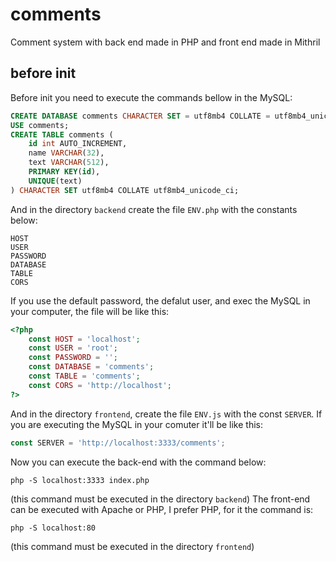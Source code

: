 # comments
Comment system with back end made in PHP and front end made in Mithril

## before init
Before init you need to execute the commands bellow in the MySQL:
```sql
CREATE DATABASE comments CHARACTER SET = utf8mb4 COLLATE = utf8mb4_unicode_ci;
USE comments;
CREATE TABLE comments (
	id int AUTO_INCREMENT,
	name VARCHAR(32),
	text VARCHAR(512),
	PRIMARY KEY(id),
	UNIQUE(text)
) CHARACTER SET utf8mb4 COLLATE utf8mb4_unicode_ci;
```
And in the directory `backend` create the file `ENV.php` with the constants below:
```
HOST
USER
PASSWORD
DATABASE
TABLE
CORS
```
If you use the default password, the defalut user, and exec the MySQL in your computer, the file will be like this:
```php
<?php
	const HOST = 'localhost';
	const USER = 'root';
	const PASSWORD = '';
	const DATABASE = 'comments';
	const TABLE = 'comments';
	const CORS = 'http://localhost';
?>
```
And in the directory `frontend`, create the file `ENV.js` with the const `SERVER`.
If you are executing the MySQL in your comuter it'll be like this:
```js
const SERVER = 'http://localhost:3333/comments';
```
Now you can execute the back-end with the command below:
```
php -S localhost:3333 index.php
```
(this command must be executed in the directory `backend`)
The front-end can be executed with Apache or PHP, I prefer PHP, for it the command is:
```
php -S localhost:80
```
(this command must be executed in the directory `frontend`)
